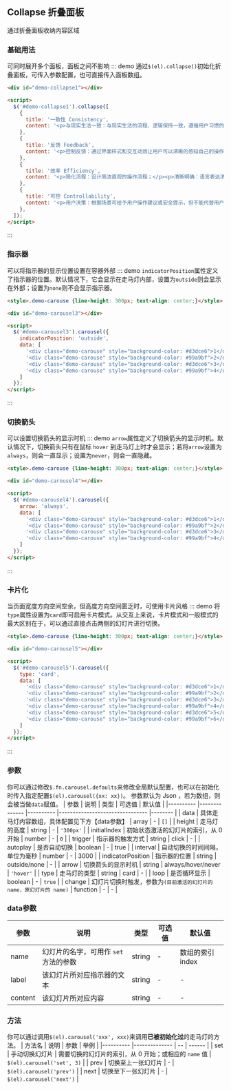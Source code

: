 ## Collapse 折叠面板
通过折叠面板收纳内容区域

### 基础用法
可同时展开多个面板，面板之间不影响
::: demo 通过`$(el).collapse()`初始化折叠面板，可传入参数配置，也可直接传入面板数组。

```html
<div id="demo-collapse1"></div>

<script>
  $('#demo-collapse1').collapse([
    {
      title: '一致性 Consistency',
      content: '<p>与现实生活一致：与现实生活的流程、逻辑保持一致，遵循用户习惯的语言和概念；</p><p>在界面中一致：所有的元素和结构需保持一致，比如：设计样式、图标和文本、元素的位置等。</p>'
    },
    {
      title: '反馈 Feedback',
      content: '<p>控制反馈：通过界面样式和交互动效让用户可以清晰的感知自己的操作；</p><p>页面反馈：操作后，通过页面元素的变化清晰地展现当前状态。</p>'
    },
    {
      title: '效率 Efficiency',
      content: '<p>简化流程：设计简洁直观的操作流程；</p><p>清晰明确：语言表达清晰且表意明确，让用户快速理解进而作出决策；</p><p>帮助用户识别：界面简单直白，让用户快速识别而非回忆，减少用户记忆负担。</p>'
    },
    {
      title: '可控 Controllability',
      content: '<p>用户决策：根据场景可给予用户操作建议或安全提示，但不能代替用户进行决策；</p><p>结果可控：用户可以自由的进行操作，包括撤销、回退和终止当前操作等。</p>'
    },
  ]);
</script>
```
:::

### 指示器
可以将指示器的显示位置设置在容器外部
::: demo `indicatorPosition`属性定义了指示器的位置。默认情况下，它会显示在走马灯内部，设置为`outside`则会显示在外部；设置为`none`则不会显示指示器。

```html
<style>.demo-carouse {line-height: 300px; text-align: center;}</style>

<div id="demo-carousel3"></div>

<script>
  $('#demo-carousel3').carousel({
    indicatorPosition: 'outside',
    data: [
      '<div class="demo-carouse" style="background-color: #d3dce6">1</div>',
      '<div class="demo-carouse" style="background-color: #99a9bf">2</div>',
      '<div class="demo-carouse" style="background-color: #d3dce6">3</div>',
      '<div class="demo-carouse" style="background-color: #99a9bf">4</div>'
    ]
  });
</script>
```
:::

### 切换箭头
可以设置切换箭头的显示时机
::: demo `arrow`属性定义了切换箭头的显示时机。默认情况下，切换箭头只有在鼠标 `hover` 到走马灯上时才会显示；若将`arrow`设置为`always`，则会一直显示；设置为`never`，则会一直隐藏。

```html
<style>.demo-carouse {line-height: 300px; text-align: center;}</style>

<div id="demo-carousel4"></div>

<script>
  $('#demo-carousel4').carousel({
    arrow: 'always',
    data: [
      '<div class="demo-carouse" style="background-color: #d3dce6">1</div>',
      '<div class="demo-carouse" style="background-color: #99a9bf">2</div>',
      '<div class="demo-carouse" style="background-color: #d3dce6">3</div>',
      '<div class="demo-carouse" style="background-color: #99a9bf">4</div>'
    ]
  });
</script>
```
:::

### 卡片化
当页面宽度方向空间空余，但高度方向空间匮乏时，可使用卡片风格
::: demo 将`type`属性设置为`card`即可启用卡片模式。从交互上来说，卡片模式和一般模式的最大区别在于，可以通过直接点击两侧的幻灯片进行切换。

```html
<style>.demo-carouse {line-height: 300px; text-align: center;}</style>

<div id="demo-carousel5"></div>

<script>
  $('#demo-carousel5').carousel({
    type: 'card',
    data: [
      '<div class="demo-carouse" style="background-color: #d3dce6">1</div>',
      '<div class="demo-carouse" style="background-color: #99a9bf">2</div>',
      '<div class="demo-carouse" style="background-color: #d3dce6">3</div>',
      '<div class="demo-carouse" style="background-color: #99a9bf">4</div>',
      '<div class="demo-carouse" style="background-color: #d3dce6">5</div>',
      '<div class="demo-carouse" style="background-color: #99a9bf">6</div>'
    ]
  });
</script>
```
:::

### 参数
你可以通过修改`$.fn.carousel.defaults`来修改全局默认配置，也可以在初始化时传入指定配置`$(el).carousel({xx: xx})`。
参数默认为 Json ，若为数组，则会被当做`data`赋值。
| 参数      | 说明          | 类型      | 可选值                           | 默认值  |
|---------- |-------------- |---------- |--------------------------------  |-------- |
| data          | 具体走马灯内容数组，具体配置见下方【data参数】   | array  | - | `[]` |
| height | 走马灯的高度 | string | - | `'300px'` |
| initialIndex | 初始状态激活的幻灯片的索引，从 0 开始 | number | - | `0` |
| trigger | 指示器的触发方式 | string | click | - |
| autoplay | 是否自动切换 | boolean | - | true |
| interval | 自动切换的时间间隔，单位为毫秒 | number | - | 3000 |
| indicatorPosition | 指示器的位置 | string | outside/none | - |
| arrow | 切换箭头的显示时机 | string | always/hover/never | `'hover'` |
| type | 走马灯的类型 | string | card | - |
| loop | 是否循环显示 | boolean | - | `true` |
| change | 幻灯片切换时触发，参数为`(目前激活的幻灯片的 name，原幻灯片的 name)` | function | - | - |

### data参数
| 参数      | 说明          | 类型      | 可选值                           | 默认值  |
|---------- |-------------- |---------- |--------------------------------  |-------- |
| name | 幻灯片的名字，可用作 `set` 方法的参数 | string | - | 数组的索引index |
| label | 该幻灯片所对应指示器的文本 | string | - | - |
| content | 该幻灯片所对应内容 | string | - | - |

### 方法
你可以通过调用`$(el).carousel('xxx', xxx)`来调用**已被初始化过**的走马灯的方法。
| 方法名    | 说明          | 参数 | 举例 |
|---------- |-------------- |  --  | ------ |
| set  | 手动切换幻灯片 | 需要切换的幻灯片的索引，从 0 开始；或相应的 `name` 值 | `$(el).carousel('set', 3)` |
| prev | 切换至上一张幻灯片 | - | `$(el).carousel('prev')` |
| next | 切换至下一张幻灯片 | - | `$(el).carousel('next')` |
